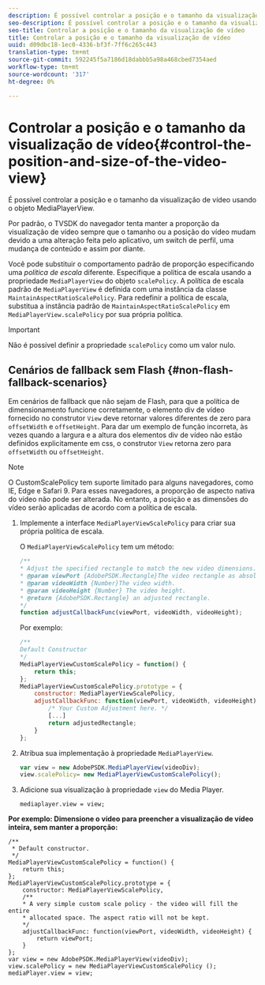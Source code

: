 ```yaml
---
description: É possível controlar a posição e o tamanho da visualização de vídeo usando o objeto MediaPlayerView.
seo-description: É possível controlar a posição e o tamanho da visualização de vídeo usando o objeto MediaPlayerView.
seo-title: Controlar a posição e o tamanho da visualização de vídeo
title: Controlar a posição e o tamanho da visualização de vídeo
uuid: d09dbc18-1ec0-4336-bf3f-7ff6c265c443
translation-type: tm+mt
source-git-commit: 592245f5a7186d18dabbb5a98a468cbed7354aed
workflow-type: tm+mt
source-wordcount: '317'
ht-degree: 0%

---
```



# Controlar a posição e o tamanho da visualização de vídeo{#control-the-position-and-size-of-the-video-view}

É possível controlar a posição e o tamanho da visualização de vídeo usando o objeto MediaPlayerView.

Por padrão, o TVSDK do navegador tenta manter a proporção da visualização de vídeo sempre que o tamanho ou a posição do vídeo mudam devido a uma alteração feita pelo aplicativo, um switch de perfil, uma mudança de conteúdo e assim por diante.

Você pode substituir o comportamento padrão de proporção especificando uma *política de escala* diferente. Especifique a política de escala usando a propriedade `MediaPlayerView` do objeto `scalePolicy`. A política de escala padrão de `MediaPlayerView` é definida com uma instância da classe `MaintainAspectRatioScalePolicy`. Para redefinir a política de escala, substitua a instância padrão de `MaintainAspectRatioScalePolicy` em `MediaPlayerView.scalePolicy` por sua própria política.

>[!IMPORTANT]
>
>Não é possível definir a propriedade `scalePolicy` como um valor nulo.

## Cenários de fallback sem Flash {#non-flash-fallback-scenarios}

Em cenários de fallback que não sejam de Flash, para que a política de dimensionamento funcione corretamente, o elemento div de vídeo fornecido no construtor `View` deve retornar valores diferentes de zero para `offsetWidth` e `offsetHeight`. Para dar um exemplo de função incorreta, às vezes quando a largura e a altura dos elementos div de vídeo não estão definidos explicitamente em css, o construtor `View` retorna zero para `offsetWidth` ou `offsetHeight`.

>[!NOTE]
>
>O CustomScalePolicy tem suporte limitado para alguns navegadores, como IE, Edge e Safari 9. Para esses navegadores, a proporção de aspecto nativa do vídeo não pode ser alterada. No entanto, a posição e as dimensões do vídeo serão aplicadas de acordo com a política de escala.

1. Implemente a interface `MediaPlayerViewScalePolicy` para criar sua própria política de escala.

   O `MediaPlayerViewScalePolicy` tem um método:

   ```js
   /** 
   * Adjust the specified rectangle to match the new video dimensions. 
   * @param viewPort {AdobePSDK.Rectangle}The video rectangle as absolute position. 
   * @param videoWidth {Number}The video width. 
   * @param videoHeight {Number} The video height. 
   * @return {AdobePSDK.Rectangle} an adjusted rectangle. 
   */ 
   function adjustCallbackFunc(viewPort, videoWidth, videoHeight);
   ```

   Por exemplo:

   ```js
   /** 
   Default Constructor 
   */ 
   MediaPlayerViewCustomScalePolicy = function() { 
       return this; 
   }; 
   MediaPlayerViewCustomScalePolicy.prototype = { 
       constructor: MediaPlayerViewScalePolicy, 
       adjustCallbackFunc: function(viewPort, videoWidth, videoHeight) { 
           /* Your Custom Adjustment here. */ 
           [...] 
           return adjustedRectangle; 
       } 
   };
   ```

1. Atribua sua implementação à propriedade `MediaPlayerView`.

   ```js
   var view = new AdobePSDK.MediaPlayerView(videoDiv); 
   view.scalePolicy= new MediaPlayerViewCustomScalePolicy();
   ```

1. Adicione sua visualização à propriedade `view` do Media Player.

   ```
   mediaplayer.view = view;
   ```

<!--<a id="example_ABCD79AE29DB4A668F9A8B729FE44AF9"></a>-->

**Por exemplo: Dimensione o vídeo para preencher a visualização de vídeo inteira, sem manter a proporção:**

```
/** 
 * Default constructor. 
 */ 
MediaPlayerViewCustomScalePolicy = function() { 
    return this; 
}; 
MediaPlayerViewCustomScalePolicy.prototype = { 
    constructor: MediaPlayerViewScalePolicy, 
    /** 
    * A very simple custom scale policy - the video will fill the entire 
    * allocated space. The aspect ratio will not be kept. 
    */ 
    adjustCallbackFunc: function(viewPort, videoWidth, videoHeight) { 
        return viewPort; 
    } 
}; 
var view = new AdobePSDK.MediaPlayerView(videoDiv); 
view.scalePolicy = new MediaPlayerViewCustomScalePolicy (); 
mediaPlayer.view = view;
```

